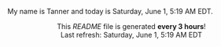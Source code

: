 My name is Tanner and today is Saturday, June 1, 5:19 AM EDT.

<p align="center">This <i>README</i> file is generated <b>every 3 hours</b>!</br>Last refresh: Saturday, June 1, 5:19 AM EDT<br /></p>
